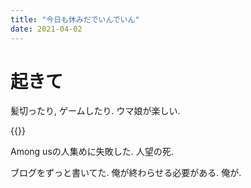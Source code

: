 ```yaml
---
title: "今日も休みだでいんでいん"
date: 2021-04-02
---
```


# 起きて
髪切ったり, ゲームしたり. ウマ娘が楽しい.

{{<tweet user="dango_bot" id="1371003081958117380">}}

Among usの人集めに失敗した. 人望の死.

ブログをずっと書いてた. 俺が終わらせる必要がある. 俺が.